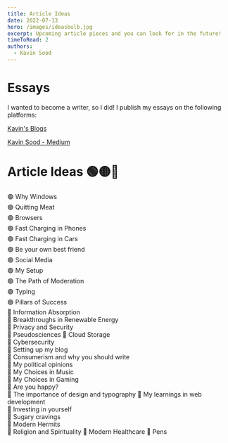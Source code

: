 ```yaml
---
title: Article Ideas
date: 2022-07-13
hero: /images/ideasbulb.jpg
excerpt: Upcoming article pieces and you can look for in the future!
timeToRead: 2
authors:
  - Kavin Sood
---
```


# Essays

I wanted to become a writer, so I did! I publish my essays on the following platforms:

[Kavin's Blogs](https://www.kavinsood.com/)

[Kavin Sood - Medium](https://medium.com/@kavinsood)

# Article Ideas 🟢🟡🔴

🟢 Why Windows  
🟢 Quitting Meat  
🟢 Browsers  
🟢 Fast Charging in Phones  
🟢 Fast Charging in Cars  
🟢 Be your own best friend  
🟢 Social Media  
🟢 My Setup  
🟢 The Path of Moderation  
🟢 Typing  
🟢 Pillars of Success  
🔴 Information Absorption  
🔴 Breakthroughs in Renewable Energy  
🔴 Privacy and Security  
🔴 Pseudosciences
🔴 Cloud Storage  
🔴 Cybersecurity  
🔴 Setting up my blog  
🔴 Consumerism and why you should write  
🔴 My political opinions  
🔴 My Choices in Music  
🔴 My Choices in Gaming  
🔴 Are you happy?  
🔴 The importance of design and typography
🔴 My learnings in web development  
🔴 Investing in yourself  
🔴 Sugary cravings  
🔴 Modern Hermits  
🔴 Religion and Spirituality
🔴 Modern Healthcare 
🔴 Pens
